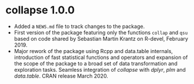 # collapse 1.0.0

* Added a `NEWS.md` file to track changes to the package.
* First version of the package featuring only the functions `collap` and `qsu` based on code shared by Sebastian Martin Krantz on R-devel, February 2019.
* Major rework of the package using Rcpp and data.table internals, introduction of fast statistical functions and operators and expansion of the scope of the package to a broad set of data transformation and exploration tasks. Seamless integration of *collapse* with *dplyr*, *plm* and *data.table*. CRAN release March 2020. 
